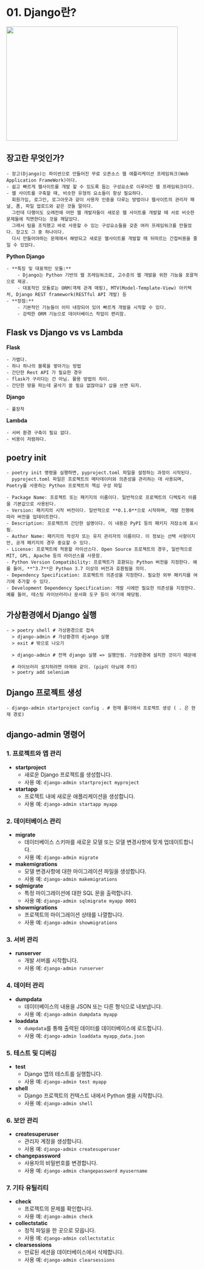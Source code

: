 # 01. Django란? 
<img src='https://github.com/BE02LEEJAEHOON/oz_class/assets/155046462/b14b9f62-c11d-4d61-93c7-c31f0b4a7a4f' width = '450' height = '300'/>


## 장고란 무엇인가?
    - 장고(Django)는 파이썬으로 만들어진 무료 오픈소스 웹 애플리케이션 프레임워크(Web Application FrameWork)이다.
    - 쉽고 빠르게 웹사이트를 개발 할 수 있도록 돕는 구성요소로 이루어진 웹 프레임워크이다.
    - 웹 사이트를 구축할 때, 비슷한 유형의 요소들이 항상 필요하다.
      회원가입, 로그인, 로그아웃과 같이 사용자 인증을 다루는 방법이나 웹사이트의 관리자 패널, 폼, 파일 업로드와 같은 것들 말이다.
      그런데 다행이도 오래전에 어떤 웹 개발자들이 새로운 웹 사이트를 개발할 때 서로 비슷한 문제들에 직면한다는 것을 깨달았다.
      그래서 팀을 조직했고 바로 사용할 수 있는 구성요소들을 갖춘 여러 프레임워크를 만들었다. 장고도 그 중 하나이다.
      다시 만들어야하는 문제에서 해방되고 새로운 웹사이트를 개발할 때 뒤따르는 간접비용을 줄일 수 있었다.

**Python Django**

    - **특징 및 대표적인 모듈:**
        - Django는 Python 기반의 웹 프레임워크로, 고수준의 웹 개발을 위한 기능을 포괄적으로 제공.
        - 대표적인 모듈로는 ORM(객체 관계 매핑), MTV(Model-Template-View) 아키텍처, Django REST framework(RESTful API 개발) 등
    - **장점:**
        - 기본적인 기능들이 이미 내장되어 있어 빠르게 개발을 시작할 수 있다.
        - 강력한 ORM 기능으로 데이터베이스 작업이 편리함.
 
## **Flask vs Django vs  vs Lambda**

**Flask**

    - 가볍다.
    - 하나 하나의 블록을 쌓아가는 방법
    - 간단한 Rest API 가 필요한 경우
    - flask가 구리다는 건 아님. 활용 방법의 차이.
    - 간단한 땅을 파는데 굴삭기 쓸 필요 없잖아요? 삽을 쓰면 되지.

**Django**

    - 풀장착

**Lambda**

    - 서버 환경 구축이 필요 없다.
    - 비용이 저렴하다.

## poetry init
    - poetry init 명령을 실행하면, pyproject.toml 파일을 설정하는 과정이 시작된다.
      pyproject.toml 파일은 프로젝트의 메타데이터와 의존성을 관리하는 데 사용되며, Poetry를 사용하는 Python 프로젝트의 핵심 구성 파일
      
    - Package Name: 프로젝트 또는 패키지의 이름이다. 일반적으로 프로젝트의 디렉토리 이름을 기본값으로 사용된다.
    - Version: 패키지의 시작 버전이다. 일반적으로 **0.1.0**으로 시작하며, 개발 진행에 따라 버전을 업데이트한다.
    - Description: 프로젝트의 간단한 설명이다. 이 내용은 PyPI 등의 패키지 저장소에 표시됨.
    - Author Name: 패키지의 작성자 또는 유지 관리자의 이름이다. 이 정보는 선택 사항이지만, 공개 패키지의 경우 중요할 수 있다.
    - License: 프로젝트에 적용할 라이선스다. Open Source 프로젝트의 경우, 일반적으로 MIT, GPL, Apache 등의 라이선스를 사용함.
    - Python Version Compatibility: 프로젝트가 호환되는 Python 버전을 지정한다. 예를 들어, **^3.7**은 Python 3.7 이상의 버전과 호환됨을 의미.
    - Dependency Specification: 프로젝트의 의존성을 지정한다. 필요한 외부 패키지를 여기에 추가할 수 있다.
    - Development Dependency Specification: 개발 시에만 필요한 의존성을 지정한다. 예를 들어, 테스팅 라이브러리나 문서화 도구 등이 여기에 해당됨.
   
## 가상환경에서 Django 실행
    - > poetry shell # 가상환경으로 접속
      > django-admin # 가상환경의 django 실행
      > exit # 밖으로 나오기
      
      > django-admin # 전역 django 실행 => 실행안됨. 가상환경에 설치한 것이기 때문에
      
      # 라이브러리 설치하려면 아래와 같이. (pip이 아님에 주의)
      > poetry add selenium

## Django 프로젝트 생성
    - django-admin startproject config . # 현재 폴더에서 프로젝트 생성 ( . 은 현재 경로)


## django-admin 명령어

### 1. 프로젝트와 앱 관리

- **startproject**
    - 새로운 Django 프로젝트를 생성합니다.
    - 사용 예: `django-admin startproject myproject`
- **startapp**
    - 프로젝트 내에 새로운 애플리케이션을 생성합니다.
    - 사용 예: `django-admin startapp myapp`

### 2. 데이터베이스 관리

- **migrate**
    - 데이터베이스 스키마를 새로운 모델 또는 모델 변경사항에 맞게 업데이트합니다.
    - 사용 예: `django-admin migrate`
- **makemigrations**
    - 모델 변경사항에 대한 마이그레이션 파일을 생성합니다.
    - 사용 예: `django-admin makemigrations`
- **sqlmigrate**
    - 특정 마이그레이션에 대한 SQL 문을 출력합니다.
    - 사용 예: `django-admin sqlmigrate myapp 0001`
- **showmigrations**
    - 프로젝트의 마이그레이션 상태를 나열합니다.
    - 사용 예: `django-admin showmigrations`

### 3. 서버 관리

- **runserver**
    - 개발 서버를 시작합니다.
    - 사용 예: `django-admin runserver`

### 4. 데이터 관리

- **dumpdata**
    - 데이터베이스의 내용을 JSON 또는 다른 형식으로 내보냅니다.
    - 사용 예: `django-admin dumpdata myapp`
- **loaddata**
    - `dumpdata`를 통해 출력된 데이터를 데이터베이스에 로드합니다.
    - 사용 예: `django-admin loaddata myapp_data.json`

### 5. 테스트 및 디버깅

- **test**
    - Django 앱의 테스트를 실행합니다.
    - 사용 예: `django-admin test myapp`
- **shell**
    - Django 프로젝트의 컨텍스트 내에서 Python 셸을 시작합니다.
    - 사용 예: `django-admin shell`

### 6. 보안 관리

- **createsuperuser**
    - 관리자 계정을 생성합니다.
    - 사용 예: `django-admin createsuperuser`
- **changepassword**
    - 사용자의 비밀번호를 변경합니다.
    - 사용 예: `django-admin changepassword myusername`

### 7. 기타 유틸리티

- **check**
    - 프로젝트의 문제를 확인합니다.
    - 사용 예: `django-admin check`
- **collectstatic**
    - 정적 파일을 한 곳으로 모읍니다.
    - 사용 예: `django-admin collectstatic`
- **clearsessions**
    - 만료된 세션을 데이터베이스에서 삭제합니다.
    - 사용 예: `django-admin clearsessions`

